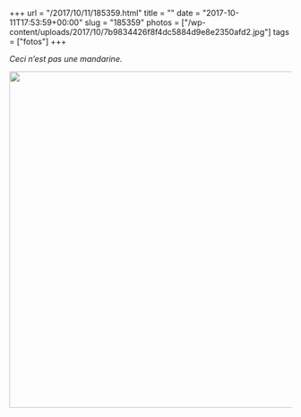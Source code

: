 +++
url = "/2017/10/11/185359.html"
title = ""
date = "2017-10-11T17:53:59+00:00"
slug = "185359"
photos = ["/wp-content/uploads/2017/10/7b9834426f8f4dc5884d9e8e2350afd2.jpg"]
tags = ["fotos"]
+++

*Ceci n’est pas une mandarine.*

<img src="/wp-content/uploads/2017/10/7b9834426f8f4dc5884d9e8e2350afd2.jpg" width="600" height="600" />
